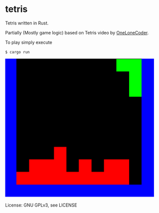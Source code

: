 # tetris
Tetris written in Rust.


Partially (Mostly game logic) based on Tetris video by [OneLoneCoder](https://github.com/onelonecoder).

To play simply execute 
```shell script
$ cargo run
```
![Screenshot](./images/screenshot.png)


License: GNU GPLv3, see LICENSE